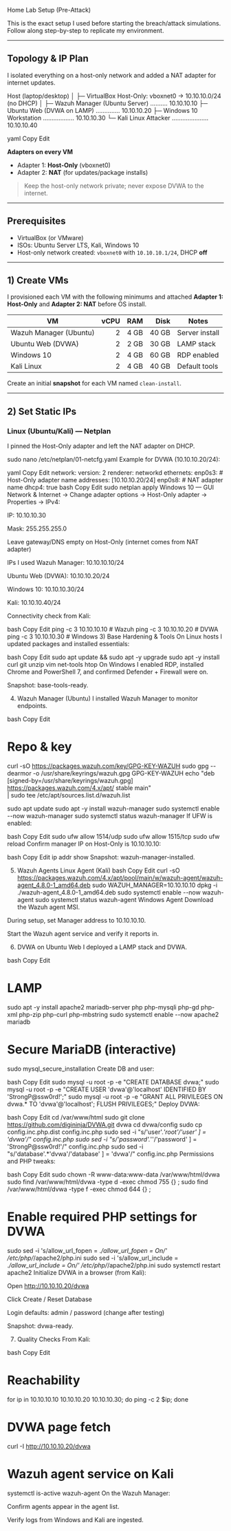  Home Lab Setup (Pre-Attack)

This is the exact setup I used before starting the breach/attack simulations. Follow along step-by-step to replicate my environment.

---

## Topology & IP Plan

I isolated everything on a host-only network and added a NAT adapter for internet updates.

Host (laptop/desktop)
│
├─ VirtualBox Host-Only: vboxnet0 → 10.10.10.0/24 (no DHCP)
│
├─ Wazuh Manager (Ubuntu Server) .......... 10.10.10.10
├─ Ubuntu Web (DVWA on LAMP) .............. 10.10.10.20
├─ Windows 10 Workstation .................. 10.10.10.30
└─ Kali Linux Attacker ..................... 10.10.10.40

yaml
Copy
Edit

**Adapters on every VM**
- Adapter 1: **Host-Only** (vboxnet0)
- Adapter 2: **NAT** (for updates/package installs)

> Keep the host-only network private; never expose DVWA to the internet.

---

## Prerequisites

- VirtualBox (or VMware)
- ISOs: Ubuntu Server LTS, Kali, Windows 10
- Host-only network created: `vboxnet0` with `10.10.10.1/24`, DHCP **off**

---

## 1) Create VMs

I provisioned each VM with the following minimums and attached **Adapter 1: Host-Only** and **Adapter 2: NAT** before OS install.

| VM | vCPU | RAM | Disk | Notes |
|---|---:|---:|---:|---|
| Wazuh Manager (Ubuntu) | 2 | 4 GB | 40 GB | Server install |
| Ubuntu Web (DVWA) | 2 | 2 GB | 30 GB | LAMP stack |
| Windows 10 | 2 | 4 GB | 60 GB | RDP enabled |
| Kali Linux | 2 | 4 GB | 40 GB | Default tools |

Create an initial **snapshot** for each VM named `clean-install`.

---

## 2) Set Static IPs

### Linux (Ubuntu/Kali) — Netplan

I pinned the Host-Only adapter and left the NAT adapter on DHCP.

sudo nano /etc/netplan/01-netcfg.yaml
Example for DVWA (10.10.10.20/24):

yaml
Copy
Edit
network:
  version: 2
  renderer: networkd
  ethernets:
    enp0s3:            # Host-Only adapter name
      addresses: [10.10.10.20/24]
    enp0s8:            # NAT adapter name
      dhcp4: true
bash
Copy
Edit
sudo netplan apply
Windows 10 — GUI
Network & Internet → Change adapter options → Host-Only adapter → Properties → IPv4:

IP: 10.10.10.30

Mask: 255.255.255.0

Leave gateway/DNS empty on Host-Only (internet comes from NAT adapter)

IPs I used
Wazuh Manager: 10.10.10.10/24

Ubuntu Web (DVWA): 10.10.10.20/24

Windows 10: 10.10.10.30/24

Kali: 10.10.10.40/24

Connectivity check from Kali:

bash
Copy
Edit
ping -c 3 10.10.10.10   # Wazuh
ping -c 3 10.10.10.20   # DVWA
ping -c 3 10.10.10.30   # Windows
3) Base Hardening & Tools
On Linux hosts I updated packages and installed essentials:

bash
Copy
Edit
sudo apt update && sudo apt -y upgrade
sudo apt -y install curl git unzip vim net-tools htop
On Windows I enabled RDP, installed Chrome and PowerShell 7, and confirmed Defender + Firewall were on.

Snapshot: base-tools-ready.

4) Wazuh Manager (Ubuntu)
I installed Wazuh Manager to monitor endpoints.

bash
Copy
Edit
# Repo & key
curl -sO https://packages.wazuh.com/key/GPG-KEY-WAZUH
sudo gpg --dearmor -o /usr/share/keyrings/wazuh.gpg GPG-KEY-WAZUH
echo "deb [signed-by=/usr/share/keyrings/wazuh.gpg] https://packages.wazuh.com/4.x/apt/ stable main" \
| sudo tee /etc/apt/sources.list.d/wazuh.list

sudo apt update
sudo apt -y install wazuh-manager
sudo systemctl enable --now wazuh-manager
sudo systemctl status wazuh-manager
If UFW is enabled:

bash
Copy
Edit
sudo ufw allow 1514/udp
sudo ufw allow 1515/tcp
sudo ufw reload
Confirm manager IP on Host-Only is 10.10.10.10:

bash
Copy
Edit
ip addr show
Snapshot: wazuh-manager-installed.

5) Wazuh Agents
Linux Agent (Kali)
bash
Copy
Edit
curl -sO https://packages.wazuh.com/4.x/apt/pool/main/w/wazuh-agent/wazuh-agent_4.8.0-1_amd64.deb
sudo WAZUH_MANAGER=10.10.10.10 dpkg -i ./wazuh-agent_4.8.0-1_amd64.deb
sudo systemctl enable --now wazuh-agent
sudo systemctl status wazuh-agent
Windows Agent
Download the Wazuh agent MSI.

During setup, set Manager address to 10.10.10.10.

Start the Wazuh agent service and verify it reports in.

6) DVWA on Ubuntu Web
I deployed a LAMP stack and DVWA.

bash
Copy
Edit
# LAMP
sudo apt -y install apache2 mariadb-server php php-mysqli php-gd php-xml php-zip php-curl php-mbstring
sudo systemctl enable --now apache2 mariadb

# Secure MariaDB (interactive)
sudo mysql_secure_installation
Create DB and user:

bash
Copy
Edit
sudo mysql -u root -p -e "CREATE DATABASE dvwa;"
sudo mysql -u root -p -e "CREATE USER 'dvwa'@'localhost' IDENTIFIED BY 'StrongP@ssw0rd!';"
sudo mysql -u root -p -e "GRANT ALL PRIVILEGES ON dvwa.* TO 'dvwa'@'localhost'; FLUSH PRIVILEGES;"
Deploy DVWA:

bash
Copy
Edit
cd /var/www/html
sudo git clone https://github.com/digininja/DVWA.git dvwa
cd dvwa/config
sudo cp config.inc.php.dist config.inc.php
sudo sed -i "s/'user'.*'root'/'user' ] = 'dvwa'/" config.inc.php
sudo sed -i "s/'password'.*''/'password' ] = 'StrongP@ssw0rd!'/" config.inc.php
sudo sed -i "s/'database'.*'dvwa'/'database' ] = 'dvwa'/" config.inc.php
Permissions and PHP tweaks:

bash
Copy
Edit
sudo chown -R www-data:www-data /var/www/html/dvwa
sudo find /var/www/html/dvwa -type d -exec chmod 755 {} \;
sudo find /var/www/html/dvwa -type f -exec chmod 644 {} \;

# Enable required PHP settings for DVWA
sudo sed -i 's/allow_url_fopen = .*/allow_url_fopen = On/' /etc/php/*/apache2/php.ini
sudo sed -i 's/allow_url_include = .*/allow_url_include = On/' /etc/php/*/apache2/php.ini
sudo systemctl restart apache2
Initialize DVWA in a browser (from Kali):

Open http://10.10.10.20/dvwa

Click Create / Reset Database

Login defaults: admin / password (change after testing)

Snapshot: dvwa-ready.

7) Quality Checks
From Kali:

bash
Copy
Edit
# Reachability
for ip in 10.10.10.10 10.10.10.20 10.10.10.30; do ping -c 2 $ip; done

# DVWA page fetch
curl -I http://10.10.10.20/dvwa

# Wazuh agent service on Kali
systemctl is-active wazuh-agent
On the Wazuh Manager:

Confirm agents appear in the agent list.

Verify logs from Windows and Kali are ingested.

